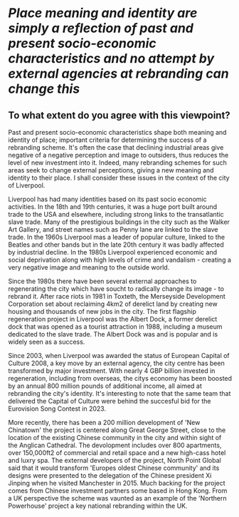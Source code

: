 # _Place meaning and identity are simply a reflection of past and present socio-economic characteristics and no attempt by external agencies at rebranding can change this_

## To what extent do you agree with this viewpoint?

Past and present socio-economic characteristics shape both meaning and identity of place; important criteria for determining the success of a rebranding scheme. It's often the case that declining industrial areas give negative of a negative perception and image to outsiders, thus reduces the level of new investment into it. Indeed, many rebranding schemes for such areas seek to change external perceptions, giving a new meaning and identity to their place. I shall consider these issues in the context of the city of Liverpool.

Liverpool has had many identities based on its past socio economic activities. In the 18th and 19th centuries, it was a huge port built around trade to the USA and elsewhere, including strong links to the transatlantic slave trade. Many of the prestigious buildings in the city such as the Walker Art Gallery, and street names such as Penny lane are linked to the slave trade. In the 1960s Liverpool mas a leader of popular culture, linked to the Beatles and other bands but in the late 20th century it was badly affected by industrial decline. In the 1980s Liverpool experienced economic and social deprivation along with high levels of crime and vandalism - creating a very negative image and meaning to the outside world.

Since the 1980s there have been several external approaches to regenerating the city which have soucht to radically change its image - to rebrand it. After race riots in 1981 in Toxteth, the Merseyside Development Corporation set about reclaiming 4km2 of derelict land by creating new housing and thousands of new jobs in the city. The first flagship regeneration project in Liverpool was the Albert Dock, a former derelict dock that was opened as a tourist attraction in 1988, including a museum dedicated to the slave trade. The Albert Dock was and is popular and is widely seen as a success.

Since 2003, when Liverpool was awarded the status of European Capital of Culture 2008, a key move by an external agency, the city centre has been transformed by major investment. With nearly 4 GBP billion invested in regeneration, including from overseas, the citys economy has been boosted by an annual 800 million pounds of additional income, all aimed at rebranding the city's identity. It's interesting to note that the same team that delivered the Capital of Culture were behind the succesful bid for the Eurovision Song Contest in 2023. 

More recently, there has been a 200 million development of 'New Chinatown' the project is centered along Great George Street, close to the location of the existing Chinese community in the city and within sight of the Anglican Cathedral. The devolopment includes over 800 apartments, over 150,000ft2 of commercial and retail space and a new high-cass hotel and luxry spa. The external developers of the project, North Point Global said that it would transform 'Europes oldest Chinese community' and its designs were presented to the delegation of the Chinese president Xi Jinping when he visited Manchester in 2015. Much backing for the project comes from Chinese investment partners some based in Hong Kong. From a UK perspective the scheme was vaunted as an example of the 'Northern Powerhouse' project a key national rebranding within the UK.
